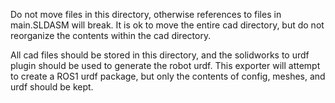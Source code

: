 Do not move files in this directory, otherwise references to files in main.SLDASM will break. It is ok to move the entire cad directory, but do not reorganize the contents within the cad directory.

All cad files should be stored in this directory, and the solidworks to urdf plugin should be used to generate the robot urdf. This exporter will attempt to create a ROS1 urdf package, but only the contents of config, meshes, and urdf should be kept. 